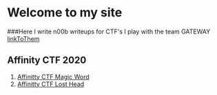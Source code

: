 # Welcome to my site

###Here I write n00b writeups for CTF's I play with the team GATEWAY [linkToThem](https://ctftime.org/team/138426)


Affinity CTF 2020
-----

1. [Affinitty CTF Magic Word](https://0xsagacity.github.io/affinity-magic-word.html) 
2. [Affinitty CTF Lost Head](https://0xsagacity.github.io/affinity-lost-head.html) 

